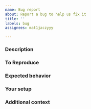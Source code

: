```yaml
---
name: Bug report
about: Report a bug to help us fix it
title: ''
labels: bug
assignees: mat1jaczyyy

---
```


### Description
<!--A clear and concise description of what the bug is.-->

### To Reproduce
<!--Describe the steps necessary to reproduce the behavior-->

### Expected behavior
<!--A clear and concise description of what you expected to happen.-->

### Your setup
<!--Describe the system you are running on. Usually, just the OS and apollo version is fine.-->

### Additional context
<!--Add any other context about the problem here, including screenshots.-->
